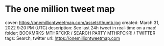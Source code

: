 # The one million tweet map

cover: https://onemilliontweetmap.com/assets/thumb.jpg
created: March 31, 2022 9:20 PM (UTC)
description: See last 24h tweet in real-time on a map!
folder: BOOKMRKS-MTHRFCKR / SEARCH PARTY MTHRFCKR! / TWITTER
tags: Search, twitter
url: https://onemilliontweetmap.com
